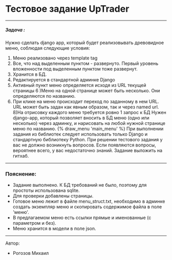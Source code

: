 # Тестовое задание UpTrader
***
##### Задача :
Нужно сделать django app, который будет реализовывать древовидное меню, соблюдая следующие условия:
1) Меню реализовано через template tag
2) Все, что над выделенным пунктом - развернуто. Первый уровень вложенности под выделенным пунктом тоже развернут.
3) Хранится в БД.
4) Редактируется в стандартной админке Django
5) Активный пункт меню определяется исходя из URL текущей страницы
6 )Меню на одной странице может быть несколько. Они определяются по названию.
7) При клике на меню происходит переход по заданному в нем URL. URL может быть задан как явным образом, так и через named url.
8)На отрисовку каждого меню требуется ровно 1 запрос к БД
 Нужен django-app, который позволяет вносить в БД меню (одно или несколько) через админку, и нарисовать на любой нужной странице меню по названию.
 {% draw_menu 'main_menu' %}
 При выполнении задания из библиотек следует использовать только Django и стандартную библиотеку Python.
При решении тестового задания у вас не должно возникнуть вопросов. Если появляются вопросы, вероятнее всего, у вас недостаточно знаний.
Задание выложить на гитхаб.
***

### Пояснение:
* Задание выполнено. К БД требований не было, поэтому для простоты использована sqlite. 
* Для проверки добавлены страницы.
* Готовое меню лежит в файле menu_struct.txt, необходимо в админке создать экземпляр меню и скопировать содержимое файла в поле 'меню'.
* В предлагаемом меню есть ссылки прямые и именованные (с параметром и без).
* Меню хранится в модели в поле json.
***
Автор: 
* Рогозов Михаил